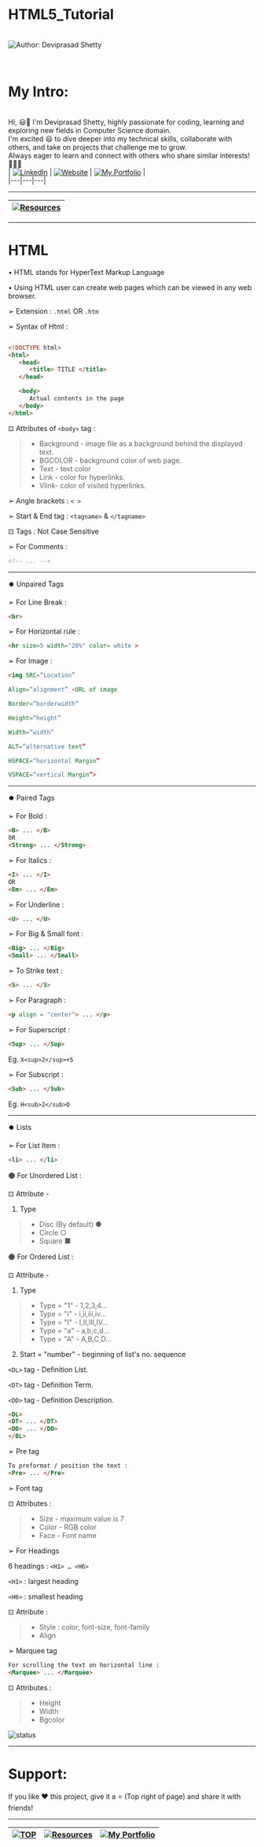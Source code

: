 # HTML5_Tutorial

<br> ![Author: Deviprasad Shetty](https://img.shields.io/badge/Author-💫_Deviprasad%20Shetty-000000?style=for-the-badge&labelColor=white)

<br> 

# My Intro:
<br> Hi, 😃👋 I'm Deviprasad Shetty, highly passionate for coding, learning and exploring new fields in Computer Science domain. 
<br> I'm excited 😃 to dive deeper into my technical skills, collaborate with others, and take on projects that challenge me to grow. 
<br> Always eager to learn and connect with others who share similar interests! 🤗🧑‍💻
<br> 
| [![LinkedIn](https://img.shields.io/badge/LinkedIn-%230077B5?style=for-the-badge&logo=LinkedIn&logoColor=white)](https://linkedin.com/in/deviprasad-shetty-4bba49313) | [![Website](https://img.shields.io/badge/Website-indigo?style=for-the-badge&logo=About.me&logoColor=white)](https://yourwebsite.com/) | [![My Portfolio](https://img.shields.io/badge/My_Portfolio-000?style=for-the-badge&logo=GitHub&logoColor=white)](https://github.com/DeviprasadShetty9833/My_Portfolio)  |                      
|---|---|---|

---
| [![Resources](https://img.shields.io/badge/📚_Back_to-Resources-A52A2A?style=for-the-badge&logo=book&logoColor=white)](https://github.com/DeviprasadShetty9833/Resources) |
|---|

---


# HTML

• HTML stands for HyperText Markup Language 

• Using HTML user can create web pages which can be viewed in any web browser.

➢ Extension :  `.html`  OR  `.htm`

➢ Syntax of Html : 
```html

<!DOCTYPE html>
<html>
   <head>
      <title> TITLE </title>
   </head>

   <body>
      Actual contents in the page
   </body>
</html>

```

⊡⁠ Attributes of `<body>` tag :

> - Background - image file as a background behind the displayed text.
> - BGCOLOR - background color of web page.
> - Text - text color 
> - Link - color for hyperlinks.
> - Vlink- color of visited hyperlinks.

➢ Angle brackets : `< >`  

➢ Start & End tag : `<tagname>` & `</tagname>`

⊡⁠ Tags : Not Case Sensitive 

➢ For Comments : 
```html
<!-- ... --> 

```
---

⏺️ Unpaired Tags

➢ For Line Break : 
```html
<br>

```

➢ For Horizontal rule : 
```html
<hr size=5 width="20%" color= white >

```

➢ For Image : 
```html
<img SRC=“Location”

Align=“alignment” -URL of image

Border=“borderwidth”

Height=“height”

Width=“width”

ALT=“alternative text”

HSPACE=“horizontal Margin”

VSPACE=“vertical Margin”>

```

---

⏺️ Paired Tags

➢ For Bold : 
```html
<B> ... </B>
OR
<Strong> ... </Strong>

```

➢ For Italics : 
```html
<I> ... </I>
OR
<Em> ... </Em>

```

➢ For Underline : 
```html
<U> ... </U>

```

➢ For Big & Small font  : 
```html
<Big> ... </Big>
<Small> ... </Small>

```

➢ To Strike text : 
```html
<S> ... </S>

```

➢ For Paragraph : 
```html
<p align = "center"> ... </p>

```

➢ For Superscript : 
```html
<Sup> ... </Sup>

```
Eg. `X<sup>2</sup>+5`

➢ For Subscript : 
```html
<Sub> ... </Sub>

```
Eg. `H<sub>2</sub>O`

---

⏺️ Lists 

➢ For List Item : 
```html
<li> ... </li>

```

🟠 For Unordered List : 

⊡⁠ Attribute - 

1) Type
> - Disc (By default) ●
> - Circle ○
> - Square ■

🟠 For Ordered List : 

⊡⁠ Attribute - 

1) Type
> - Type = "1"    - 1,2,3,4...
> - Type = "i"    - i,ii,iii,iv...
> - Type = "I"   - I,II,III,IV…
> - Type = "a"  - a,b,c,d…
> - Type = "A"   - A,B,C,D…

2) Start = "number" - beginning of list's no. sequence

`<DL>` tag - Definition List.

`<DT>` tag - Definition Term.

`<DD>` tag - Definition Description.

```html
<DL>
<DT> ... </DT>
<DD> ... </DD>
</DL>

```

➢ Pre tag

```html
To preformat / position the text : 
<Pre> ... </Pre>

```

➢ Font tag  

⊡⁠ Attributes : 
> - Size -  maximum  value is 7 
> - Color - RGB color 
> - Face - Font name 

➢ For Headings

6 headings : `<H1> … <H6>`

`<H1>` : largest heading

`<H6>` : smallest heading

⊡⁠ Attribute : 
> - Style : color, font-size, font-family
> - Align

➢ Marquee tag

```html
For scrolling the text on horizontal line : 
<Marquee> ... </Marquee>

```

⊡⁠ Attributes : 
> - Height
> - Width
> - Bgcolor

 ![status](https://img.shields.io/badge/status-upcoming-yellow)

---

# Support:
If you like ❤️ this project, give it a ⭐ (Top right of page) and share it with friends!

---

| [![TOP](https://img.shields.io/badge/_🔺_-Navigate_to_TOP_↑_-blue?style=for-the-badge&labelColor=white)](#HTML) | [![Resources](https://img.shields.io/badge/📚_Back_to-Resources-A52A2A?style=for-the-badge&logo=book&logoColor=white)](https://github.com/DeviprasadShetty9833/Resources) | [![My Portfolio](https://img.shields.io/badge/Back_to-My_Portfolio-000?style=for-the-badge&logo=GitHub&logoColor=white)](https://github.com/DeviprasadShetty9833/My_Portfolio) |
|---|---|---|
